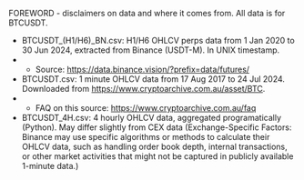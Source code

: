 FOREWORD - disclaimers on data and where it comes from. All data is for BTCUSDT.
- BTCUSDT_(H1/H6)_BN.csv: H1/H6 OHLCV perps data from 1 Jan 2020 to 30 Jun 2024, extracted from Binance (USDT-M). In UNIX timestamp.
- - Source: https://data.binance.vision/?prefix=data/futures/
- BTCUSDT.csv: 1 minute OHLCV data from 17 Aug 2017 to 24 Jul 2024. Downloaded from https://www.cryptoarchive.com.au/asset/BTC.
- - FAQ on this source: https://www.cryptoarchive.com.au/faq
- BTCUSDT_4H.csv: 4 hourly OHLCV data, aggregated programatically (Python). May differ slightly from CEX data (Exchange-Specific Factors: Binance may use specific algorithms or methods to calculate their OHLCV data, such as handling order book depth, internal transactions, or other market activities that might not be captured in publicly available 1-minute data.)
